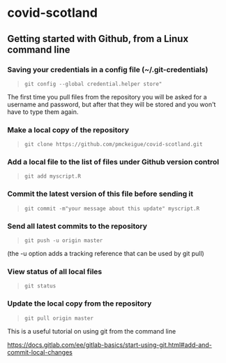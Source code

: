 # covid-scotland


## Getting started with Github, from a Linux command line


### Saving your credentials in a config file (~/.git-credentials)

> `git config --global credential.helper store"`

The first time you pull files from the repository you will be asked for a username and password, but after that they will be stored and you won't have to type them again. 

### Make a local copy of the repository

> `git clone https://github.com/pmckeigue/covid-scotland.git`


### Add a local file to the list of files under Github version control

> `git add myscript.R`

### Commit the latest version of this file before sending it

> `git commit -m"your message about this update" myscript.R`


### Send all latest commits to the repository

> `git push -u origin master`

(the -u option adds a tracking reference that can be used by git pull)

### View status of all local files

> `git status`

### Update the local copy from the repository

> `git pull origin master`

This is a useful tutorial on using git from the command line

https://docs.gitlab.com/ee/gitlab-basics/start-using-git.html#add-and-commit-local-changes
